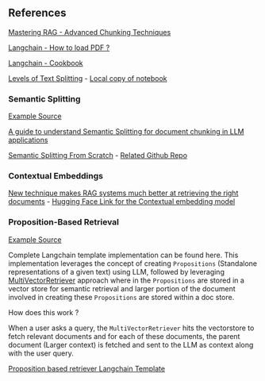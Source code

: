 ## References

[Mastering RAG - Advanced Chunking Techniques](https://www.rungalileo.io/blog/mastering-rag-advanced-chunking-techniques-for-llm-applications#recursive-character-splitter)

[Langchain - How to load PDF ?](https://python.langchain.com/docs/how_to/document_loader_pdf/)

[Langchain - Cookbook](https://github.com/langchain-ai/langchain/tree/master/cookbook)

[Levels of Text Splitting](https://github.com/FullStackRetrieval-com/RetrievalTutorials/tree/main/tutorials/LevelsOfTextSplitting) - [Local copy of notebook](./01_5_Levels_Of_Text_Splitting.ipynb)
### Semantic Splitting

[Example Source](./02_semantic_splitting/)

[A guide to understand Semantic Splitting for document chunking in LLM applications](https://www.reddit.com/r/LangChain/comments/1erxo60/a_guide_to_understand_semantic_splitting_for/)

[Semantic Splitting From Scratch](https://www.youtube.com/watch?v=qvDbOYz6U24) - [Related Github Repo](https://github.com/bitswired/semantic-splitting-tutorial)

### Contextual Embeddings

[New technique makes RAG systems much better at retrieving the right documents](https://venturebeat.com/ai/new-technique-makes-rag-systems-much-better-at-retrieving-the-right-documents/) - [Hugging Face Link for the Contextual embedding model](https://huggingface.co/jxm/cde-small-v1)

### Proposition-Based Retrieval

[Example Source](./03_llm_based_chunking/)

Complete Langchain template implementation can be found here. This implementation leverages the concept of creating `Propositions` (Standalone representations of a given text) using LLM, followed by leveraging [MultiVectorRetriever](https://python.langchain.com/docs/how_to/multi_vector/) approach where in the `Propositions` are stored in a vector store for semantic retrieval and larger portion of the document involved in creating these `Propositions` are stored within a doc store.

How does this work ?

When a user asks a query, the `MultiVectorRetriever` hits the vectorstore to fetch relevant documents and for each of these documents, the parent document (Larger context) is fetched and sent to the LLM as context along with the user query.

[Proposition based retriever Langchain Template](https://github.com/langchain-ai/langchain/tree/master/templates/propositional-retrieval)